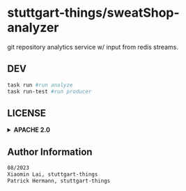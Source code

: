 # stuttgart-things/sweatShop-analyzer

git repository analytics service w/ input from redis streams.

## DEV

```bash
task run #run analyze
task run-test #run producer
```

## LICENSE

<details><summary><b>APACHE 2.0</b></summary>

Copyright 2023 patrick hermann.

Licensed under the Apache License, Version 2.0 (the "License");
you may not use this file except in compliance with the License.
You may obtain a copy of the License at

    http://www.apache.org/licenses/LICENSE-2.0

Unless required by applicable law or agreed to in writing, software
distributed under the License is distributed on an "AS IS" BASIS,
WITHOUT WARRANTIES OR CONDITIONS OF ANY KIND, either express or implied.
See the License for the specific language governing permissions and
limitations under the License.

</details>


Author Information
------------------

```bash
08/2023
Xiaomin Lai, stuttgart-things
Patrick Hermann, stuttgart-things
```
